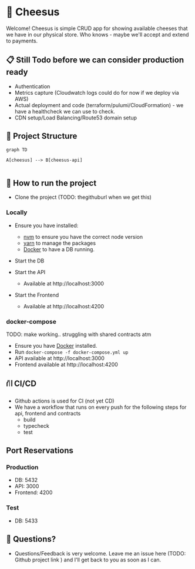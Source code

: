 # 🧀 Cheesus

Welcome! Cheesus is simple CRUD app for showing available cheeses that we have in our physical store. Who knows - maybe we'll accept and extend to payments.

## 📋 Still Todo before we can consider production ready
- Authentication
- Metrics capture (Cloudwatch logs could do for now if we deploy via AWS)
- Actual deployment and code (terraform/pulumi/CloudFormation) - we have a healthcheck we can use to check. 
- CDN setup/Load Balancing/Route53 domain setup

## 📁 Project Structure

```mermaid
graph TD

A[cheesus] --> B[cheesus-api]


```

## 🏃 How to run the project
- Clone the project (TODO: thegithuburl when we get this)

### Locally
- Ensure you have installed:
  - [nvm](https://github.com/nvm-sh/nvm) to ensure you have the correct node version
  - [yarn](https://classic.yarnpkg.com/en/docs/install) to manage the packages
  - [Docker](https://docs.docker.com/get-docker/) to have a DB running.

- Start the DB
- Start the API
  - Available at http://localhost:3000
- Start the Frontend
  - Available at http://localhost:4200

### docker-compose
TODO: make working.. struggling with shared contracts atm
- Ensure you have [Docker](https://docs.docker.com/get-docker/) installed.
- Run `docker-compose -f docker-compose.yml up`
- API available at http://localhost:3000
- Frontend available at http://localhost:4200


## ⛙ CI/CD
- Github actions is used for CI (not yet CD)
- We have a workflow that runs on every push for the following steps for api, frontend and contracts
  - build
  - typecheck
  - test

## Port Reservations

### Production
- DB: 5432
- API: 3000
- Frontend: 4200

### Test
- DB: 5433

## 👋 Questions?
- Questions/Feedback is very welcome. Leave me an issue here (TODO: Github project link ) and I'll get back to you as soon as I can.